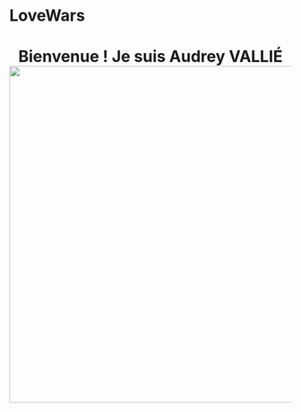 # LoveWars

</hr>

<div align="center">
 <h1>
 Bienvenue ! Je suis Audrey VALLIÉ
 </br>
 <img src="https://i0.wp.com/media1.giphy.com/media/BemKqR9RDK4V2/giphy.gif" width="600px"/>
</h1>
</div>


